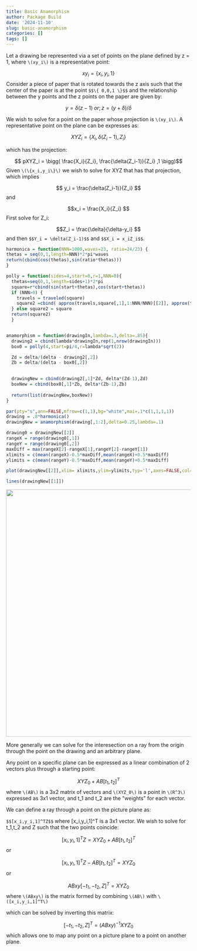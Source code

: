 ```yaml
---
title: Basic Anamorphism
author: Package Build
date: '2024-11-10'
slug: basic-anamorphism
categories: []
tags: []
---
```

Let a drawing be represented via a set of points on the plane defined by
z = 1, where `\(xy_i\)` is a representative point:

$$xy_i =  \{x_i,y_i,1\} $$ Consider a piece of paper that is rotated
towards the z axis such that the center of the paper is at the point
`$$\{ 0,0,1 \}$$` and the relationship between the y points and the z
points on the paper are given by:

$$ y = \delta (z-1) \; or ; z = (y + \delta)/\delta $$

We wish to solve for a point on the paper whose projection is `\(xy_i\)`. A
representative point on the plane can be expresses as:

$$ XYZ_i = \{ X_i, \delta(Z_i-1),Z_i \}$$

which has the projection:

$$ pXYZ_i = \bigg( \frac{X_i}{Z_i}, \frac{\delta(Z_i-1)}{Z_i} ,1 \bigg)$$
Given `\(\{x_i,y_i\}\)` we wish to solve for XYZ that has that projection,
which implies

$$ y_i = \frac{\delta(Z_i-1)}{Z_i} $$ and

$$x_i = \frac{X_i}{Z_i} $$ First solve for Z_i:

$$Z_i = \frac{\delta}{\delta-y_i} $$ and then `$$Y_i = \delta(Z_i-1)$$`
and `$$X_i = x_iZ_i$$`.


``` r
harmonica = function(NNN=1000,waves=23, ratio=24/23) {
thetas = seq(0,1,length=NNN)*2*pi*waves
return(cbind(cos(thetas),sin(ratio*thetas)))
}

polly = function(sides=4,start=0,r=1,NNN=0){
  thetas=seq(0,1,length=sides+1)*2*pi
  square=r*cbind(sin(start+thetas),cos(start+thetas))
  if (NNN>0) {
    travels = traveled(square)
    square2 =cbind( approx(travels,square[,1],1:NNN/NNN)[[2]], approx(travels,square[,2],1:NNN/NNN)[[2]])
  } else square2 = square 
  return(square2)
  }


anamorphism = function(drawingIn,lambda=.3,delta=.85){
  drawing2 = cbind(lambda*drawingIn,rep(1,nrow(drawingIn)))    
  box0 = polly(4,start=pi/4,r=lambda*sqrt(2))

  Zd = delta/(delta - drawing2[,2])
  Zb = delta/(delta - box0[,2])
  

  drawingNew = cbind(drawing2[,1]*Zd, delta*(Zd-1),Zd)
  boxNew = cbind(box0[,1]*Zb, delta*(Zb-1),Zb)
  
  return(list(drawingNew,boxNew))  
}

par(pty="s",ann=FALSE,mfrow=c(1,1),bg="white",mai=.1*c(1,1,1,1))
drawing = .8*harmonica()
drawingNew = anamorphism(drawing[,1:2],delta=0.25,lambda=.1)

drawing0 = drawingNew[[2]]
rangeX = range(drawing0[,1])
rangeY = range(drawing0[,2])
maxDiff = max(rangeX[2]-rangeX[1],rangeY[2]-rangeY[1])
xlimits = c(mean(rangeX)-0.5*maxDiff,mean(rangeX)+0.5*maxDiff)
ylimits = c(mean(rangeY)-0.5*maxDiff,mean(rangeY)+0.5*maxDiff)

plot(drawingNew[[2]],xlim= xlimits,ylim=ylimits,typ='l',axes=FALSE,col='lightblue',lwd=3)

lines(drawingNew[[1]])
```

<img src="{{< blogdown/postref >}}index_files/figure-html/unnamed-chunk-1-1.png" width="672" />

More generally we can solve for the interesection on a ray from the
origin through the point on the drawing and an arbitrary plane.

Any point on a specific plane can be expressed as a linear combination of 2 vectors plus through a starting point:

$$ XYZ_0 + AB[t_1,t_2]^T $$
where `\(AB\)` is a 3x2 matrix of vectors and `\(XYZ_0\)` is a point in `\(R^3\)` expressed as 3x1 vector, and t_1 and t_2 are the "weights" for each vector.


We can define a ray through a point on the picture plane as:

`$$[x_i,y_i,1]^TZ$$`
where [x_i,y_i,1]^T is a 3x1 vector.  We wish to solve for t_1,t_2 and Z such that the two points coincide:

$$[x_i,y_i,1]^TZ =  XYZ_0 + AB[t_1,t_2]^T $$
or 

$$[x_i,y_i,1]^TZ -  AB[t_1,t_2]^T =  XYZ_0  $$
or

$$ABxy[-t_1,-t_2,Z]^T =  XYZ_0  $$
where `\(ABxy\)` is the matrix formed by combining `\(AB\)` with `\([x_i,y_i,1]^T\)`

which can be solved by inverting this matrix:


$$[-t_1,-t_2,Z]^T = \bigg(ABxy\bigg)^{-1} XYZ_0  $$
which allows one to map any point on a picture plane to a point on another plane.



